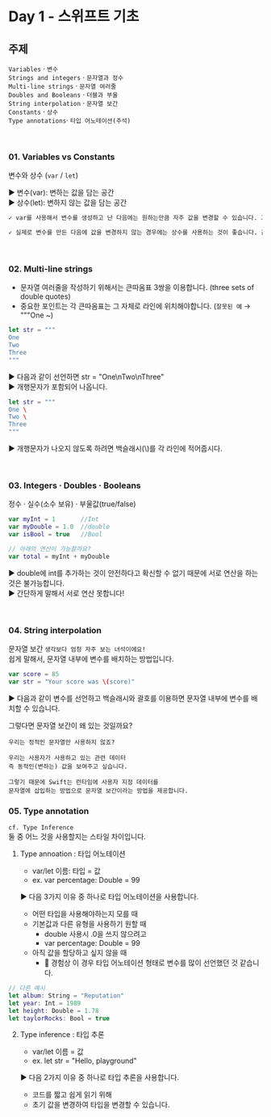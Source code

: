 # Day 1 - 스위프트 기초

## 주제

`Variables` · `변수`  
`Strings and integers` · `문자열과 정수`  
`Multi-line strings` · `문자열 여러줄`  
`Doubles and Booleans` · `더블과 부울`  
`String interpolation` · `문자열 보간`  
`Constants` · `상수`  
`Type annotations`· `타입 어노테이션(주석)`

<br>

### 01. Variables vs Constants

변수와 상수 (`var` / `let`)

▶︎ 변수(var): 변하는 값을 담는 공간  
▶︎ 상수(let): 변하지 않는 값을 담는 공간

```markdown
✓ var를 사용해서 변수를 생성하고 난 다음에는 원하는만큼 자주 값을 변경할 수 있습니다. 그와 반대로 let을 사용해서 변수를 생성하면 그 값을 변경할 수 없습니다.

✓ 실제로 변수를 만든 다음에 값을 변경하지 않는 경우에는 상수를 사용하는 것이 좋습니다. 값이 변경되거나 삭제되는 혹시 모를 문제들을 방지할 수 있습니다.
```

<br>

### 02. Multi-line strings

- 문자열 여러줄을 작성하기 위해서는 큰따옴표 3쌍을 이용합니다. (three sets of double quotes)
- 중요한 포인트는 각 큰따옴표는 그 자체로 라인에 위치해야합니다. (`잘못된 예` → """One ~)

```swift
let str = """
One
Two
Three
"""
```

▶︎ 다음과 같이 선언하면 str = "One\nTwo\nThree"  
▶︎ 개행문자가 포함되어 나옵니다.

```swift
let str = """
One \
Two \
Three
"""
```

▶︎ 개행문자가 나오지 않도록 하려면 백슬래시(\\)를 각 라인에 적어줍시다.

<br>

### 03. Integers · Doubles · Booleans

정수 · 실수(소수 보유) · 부울값(true/false)

```swift
var myInt = 1       //Int
var myDouble = 1.0  //double
var isBool = true   //Bool

// 아래의 연산이 가능할까요?
var total = myInt + myDouble
```

▶︎ double에 int를 추가하는 것이 안전하다고 확신할 수 없기 때문에 서로 연산을 하는 것은 불가능합니다.  
▶︎ 간단하게 말해서 서로 연산 못합니다!

<br>

### 04. String interpolation

문자열 보간 `생각보다 엄청 자주 보는 녀석이에요!`  
쉽게 말해서, 문자열 내부에 변수를 배치하는 방법입니다.

```swift
var score = 85
var str = "Your score was \(score)"
```

▶︎ 다음과 같이 변수를 선언하고 백슬래시와 괄호를 이용하면 문자열 내부에 변수를 배치할 수 있습니다.

그렇다면 문자열 보간이 왜 있는 것일까요?

```
우리는 정적인 문자열만 사용하지 않죠?

우리는 사용자가 사용하고 있는 관련 데이터
즉 동적인(변하는) 값을 보여주고 싶습니다.

그렇기 때문에 Swift는 런타임에 사용자 지정 데이터를
문자열에 삽입하는 방법으로 문자열 보간이라는 방법을 제공합니다.
```

### 05. Type annotation

`cf. Type Inference`  
둘 중 어느 것을 사용할지는 스타일 차이입니다.

1. Type annoation : 타입 어노테이션

   - var/let 이름: 타입 = 값
   - ex. var percentage: Double = 99

   ▶︎ 다음 3가지 이유 중 하나로 타입 어노테이션을 사용합니다.

   - 어떤 타입을 사용해야하는지 모를 때
   - 기본값과 다른 유형을 사용하기 원할 때
     - double 사용시 .0을 쓰지 않으려고
     - var percentage: Double = 99
   - 아직 값을 할당하고 싶지 않을 때
     - 🤔 경험상 이 경우 타입 어노테이션 형태로 변수를 많이 선언했던 것 같습니다.

```swift
// 다른 예시
let album: String = "Reputation"
let year: Int = 1989
let height: Double = 1.78
let taylorRocks: Bool = true
```

2. Type inference : 타입 추론

   - var/let 이름 = 값
   - ex. let str = "Hello, playground"

   ▶︎ 다음 2가지 이유 중 하나로 타입 추론을 사용합니다.

   - 코드를 짧고 쉽게 읽기 위해
   - 초기 값을 변경하여 타입을 변경할 수 있습니다.
